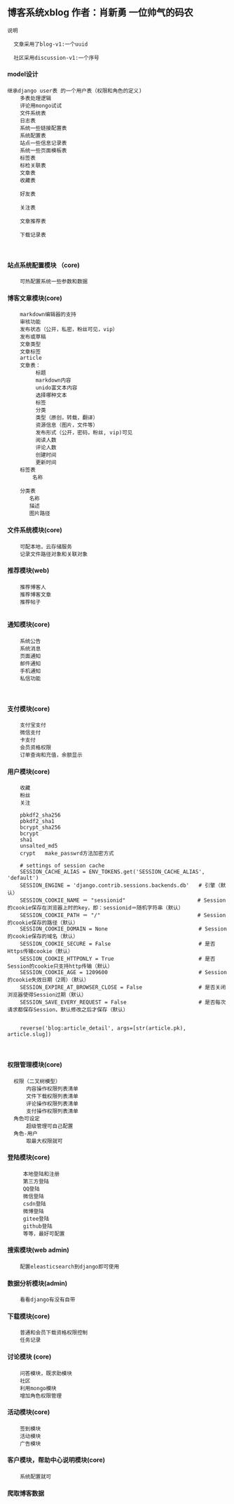 ## 博客系统xblog              作者：肖新勇            一位帅气的码农

```
说明     

​  文章采用了blog-v1:一个uuid

​  社区采用discussion-v1:一个序号 
```



#### model设计

```
继承django user表 的一个用户表（权限和角色的定义)
	多表处理逻辑
	评论用mongo试试
	文件系统表
	日志表
	系统一些链接配置表
	系统配置表
	站点一些信息记录表
	系统一些页面模板表
	标签表
	标检关联表
    文章表
    收藏表

    好友表

    关注表

    文章推荐表

    下载记录表	
```

​	

#### 站点系统配置模块 （core)

```
    可热配置系统一些参数和数据
```



#### 博客文章模块(core)

```
	markdown编辑器的支持
    审核功能
    发布状态（公开，私密，粉丝可见，vip）
	发布或草稿
    文章类型
	文章标签
	article
	文章表：
	     标题
	     markdown内容
	     unido富文本内容
	     选择哪种文本
	     标签
	     分类
	     类型（原创，转载，翻译）
	     资源信息（图片，文件等）
	     发布形式（公开，密码，粉丝, vip)可见
	     阅读人数
	     评论人数
	     创建时间
	     更新时间
	标签表
        名称
        
    分类表
       名称
       描述
       图片路径
```



#### 文件系统模块(core)

```
    可配本地，云存储服务
	记录文件路径对象和关联对象
```



#### 推荐模块(web)

```
    推荐博客人
    推荐博客文章
    推荐帖子  
	
```



#### 通知模块(core)

```
    系统公告
	系统消息
    页面通知
    邮件通知
    手机通知
	私信功能
```

​	

#### 支付模块(core)

```
    支付宝支付
	微信支付
	卡支付    
	会员资格权限
	订单查询和充值，余额显示
```



#### 用户模块(core)

```
    收藏
    粉丝
    关注   	
    
    pbkdf2_sha256
    pbkdf2_sha1
    bcrypt_sha256
    bcrypt
    sha1
    unsalted_md5
    crypt   make_passwrd方法加密方式
    
    # settings of session cache
    SESSION_CACHE_ALIAS = ENV_TOKENS.get('SESSION_CACHE_ALIAS', 'default')
    SESSION_ENGINE = 'django.contrib.sessions.backends.db'   # 引擎（默认）
    SESSION_COOKIE_NAME ＝ "sessionid"                       # Session的cookie保存在浏览器上时的key，即：sessionid＝随机字符串（默认）
    SESSION_COOKIE_PATH ＝ "/"                               # Session的cookie保存的路径（默认）
    SESSION_COOKIE_DOMAIN = None                             # Session的cookie保存的域名（默认）
    SESSION_COOKIE_SECURE = False                            # 是否Https传输cookie（默认）
    SESSION_COOKIE_HTTPONLY = True                           # 是否Session的cookie只支持http传输（默认）
    SESSION_COOKIE_AGE = 1209600                             # Session的cookie失效日期（2周）（默认）
    SESSION_EXPIRE_AT_BROWSER_CLOSE = False                  # 是否关闭浏览器使得Session过期（默认）
    SESSION_SAVE_EVERY_REQUEST = False                       # 是否每次请求都保存Session，默认修改之后才保存（默认）


	reverse('blog:article_detail', args=[str(article.pk), article.slug])
```

​	

#### 权限管理模块(core)

  

```
  权限（二叉树模型）
      内容操作权限列表清单
      文件下载权限列表清单
      评论操作权限列表清单
      支付操作权限列表清单
  角色可设定
      超级管理可自己配置
  角色-用户
      取最大权限就可
```



#### 登陆模块(core)

```
     本地登陆和注册
     第三方登陆  
     QQ登陆
     微信登陆
     csdn登陆
     微博登陆
     gitee登陆
     github登陆	
     等等，最好可配置
```



#### 搜索模块(web admin)

```
    配置eleasticsearch到django即可使用
```



#### 数据分析模块(admin)

```
    看看django有没有自带	
```



#### 下载模块(core)

```
    普通和会员下载资格权限控制
	任务记录
```



#### 讨论模块 (core)

```
    问答模块，既求助模块
	社区
    利用mongo模块
    增加角色权限管理
```



#### 活动模块(core)

```
	签到模块
	活动模块
	广告模块
```



#### 客户模块，帮助中心说明模块(core)

```
    系统配置就可
```

#### 爬取博客数据

​    
